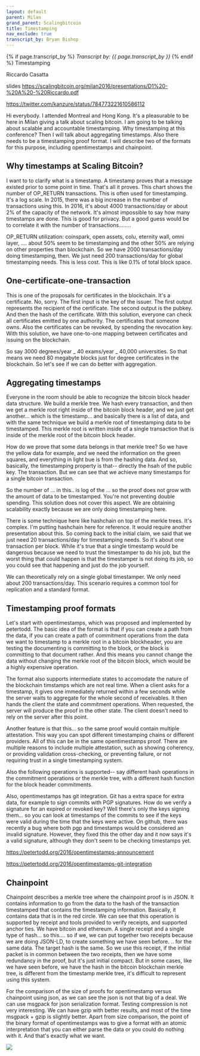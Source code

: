 ```yaml
---
layout: default
parent: Milan
grand_parent: Scalingbitcoin
title: Timestamping
nav_exclude: true
transcript_by: Bryan Bishop
---
```


{% if page.transcript_by %} <i>Transcript by:
{{ page.transcript_by }}</i> {% endif %} Timestamping

Riccardo Casatta

slides
<https://scalingbitcoin.org/milan2016/presentations/D1%20-%20A%20-%20Riccardo.pdf>

<https://twitter.com/kanzure/status/784773221610586112>

Hi everybody. I attended Montreal and Hong Kong. It's a pleasurable to
be here in Milan giving a talk about scaling bitcoin. I am going to be
talking about scalable and accountable timestamping. Why timestamping at
this conference? Then I will talk about aggregating timestamps. Also
there needs to be a timestamping proof format. I will describe two of
the formats for this purpose, including opentimestamps and chainpoint.

## Why timestamps at Scaling Bitcoin?

I want to to clarify what is a timestamp. A timestamp proves that a
message existed prior to some point in time. That's all it proves. This
chart shows the number of OP_RETURN transactions. This is often used for
timestamping. It's a log scale. In 2015, there was a big increase in the
number of transactions using this. In 2016, it's about 4000
transactions/day or about 2% of the capacity of the network. It's almost
impossible to say how many timestamps are done. This is good for
privacy. But a good guess would be to correlate it with the number of
transactions........

OP_RETURN utilization: coinspark, open assets, colu, eternity wall, omni
layer, .... about 50% seem to be timestamping and the other 50% are
relying on other properties than blockchain. So we have 2000
transactions/day doing timestamping, then. We just need 200
transactions/day for global timestamping needs. This is less cost. This
is like 0.1% of total block space.

## One-certificate-one-transaction

This is one of the proposals for certificates in the blockchain. It's a
certificate. No, sorry. The first input is the key of the issuer. The
first output represents the recipient of the certificate. The second
output is the pubkey. And then the hash of the certificate. With this
solution, everyone can check all certificates emitted by one authority.
The certificates that someone owns. Also the certificates can be
revoked, by spending the revocation key. With this solution, we have
one-to-one mapping between certificates and issuing on the blockchain.

So say 3000 degrees/year _ 40 exams/year _ 40,000 universities. So that
means we need 80 megabyte blocks just for degree certificates in the
blockchain. So let's see if we can do better with aggregation.

## Aggregating timestamps

Everyone in the room should be able to recognize the bitcoin block
header data structure. We build a merkle tree. We hash every
transaction, and then we get a merkle root right inside of the bitcoin
block header, and we just get another... which is the timestamp... and
basically there is a list of data, and with the same technique we build
a merkle root of timestamping data to be timestamped. This merkle root
is written inside of a single transaction that is inside of the merkle
root of the bitcoin block header.

How do we prove that some data belongs in that merkle tree? So we have
the yellow data for example, and we need the information on the green
squares, and everything in light bue is from the hashing data. And so,
basically, the timestamping property is that-- directly the hsah of the
public key. The transaction. But we can see that we achieve many
timestamps for a single bitcoin transaction.

So the number of ... in this.. is log of the ... so the proof does not
grow with the amount of data to be timestamped. You're not preventing
double spending. This solution does not cover this aspect. We are
obtaining scalability exactly because we are only doing timestamping
here.

There is some technique here like hashchain on top of the merkle trees.
It's complex. I'm putting hashchain here for reference. It would require
another presentation about this. So coming back to the initial claim, we
said that we just need 20 transactions/day for timestamping needs. So
it's about one transaction per block. While it's true that a single
timestamp would be dangerous because we need to trust the timestamper to
do his job, but the worst thing that could happen is that the
timestamper is not doing its job, so you could see that happening and
just do the job yourself.

We can theoretically rely on a single global timestamper. We only need
about 200 transactions/day. This scenario requires a common tool for
replication and a standard format.

## Timestamping proof formats

Let's start with opentimestamps, which was proposed and implemented by
petertodd. The basic idea of the format is that if you can create a path
from the data, if you can create a path of commitment operations from
the data we want to timestamp to a merkle root in a bitcoin blockheader,
you are testing the documenting is committing to the block, or the block
is committing to that document rather. And this means you cannot change
the data without changing the merkle root of the bitcoin block, which
would be a highly expensive operation.

The format also supports intermediate states to accomodate the nature of
the blockchain timstamps which are not real time. When a client asks for
a timestamp, it gives one immediately returned within a few seconds
while the server waits to aggregate for the whole second of receivables.
It then hands the client the state and commitment operations. When
requested, the server will produce the proof in the other state. The
client doesn't need to rely on the server after this point.

Another feature is that this... so the same proof would contain multiple
attestation. This way you can spot different timestamping chains or
different providers. All of this can be in the same opentimestamps
proof. There are multiple reasons to include multiple attestation, such
as showing coherency, or providing validation cross-checking, or
preventing failure, or not requiring trust in a single timestamping
system.

Also the following operations is supported-- say different hash
operations in the commitment operations or the merkle tree, with a
different hash function for the block header commitments.

Also, opentimestamps has git integration. Git has a extra space for
extra data, for example to sign commits with PGP signatures. How do we
verify a signature for an expired or revoked key? Well there's only the
keys signing them... so you can look at timestamps of the commits to see
if the keys were valid during the time that the keys were active. On
github, there was recently a bug where both pgp and timestamps would be
considered an invalid signature. However, they fixed this the other day
and it now says it's a valid signature, although they don't seem to be
checking timestamps yet.

<https://petertodd.org/2016/opentimestamps-announcement>

<https://petertodd.org/2016/opentimestamps-git-integration>

## Chainpoint

Chainpoint describes a merkle tree where the chainpoint proof is in
JSON. It contains information to go from the data to the hash of the
transaction timestamped that contains the timestamping information.
Basically, it contains data that is in the red circle. We can see that
this operation is supported by receipt and tools provided to verify
receipts, and supported anchor ties. We have bitcoin and ethereum. A
single receipt and a single type of hash... so this.... so if we, we can
put together two receipts because we are doing JSON-LD, to create
something we have seen before. .. for the same data. The target hash is
the same. So we use this receipt, if the initial packet is in common
between the two receipts, then we have some redundancy in the proof, but
it's just initial compact. But in some cases, like we have seen before,
we have the hash in the bitcoin blockchain merkle tree, is different
from the timestamp merkle tree, it's difficult to represent using this
system.

For the comparison of the size of proofs for opentimestamp versus
chainpoint using json, as we can see the json is not that big of a deal.
We can use msgpack for json serialization format. Testing compression is
not very interesting. We can have gzip with better results, and most of
the time msgpack + gzip is slightly better. Apart from size comparison,
the point of the binary format of opentimestamps was to give a format
with an atomic interpretation that you can either parse the data or you
could do nothing with it. And that's exactly what we want.

<img src="https://xkcd.com/927/" />
